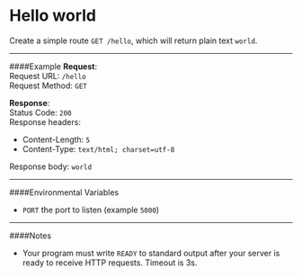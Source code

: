 # Hello world

Create a simple route `GET /hello`, which will return plain text `world`.

---------------------------------------

####Example
**Request**:  
Request URL: `/hello`  
Request Method: `GET`  

**Response**:  
Status Code: `200`  
Response headers:
- Content-Length: `5`  
- Content-Type: `text/html; charset=utf-8`  

Response body: `world`

---------------------------------------

####Environmental Variables
- `PORT` the port to listen (example `5000`)

---------------------------------------
####Notes
- Your program must write `READY` to standard output after your server is ready to receive HTTP requests. Timeout is 3s.